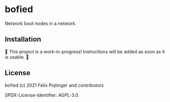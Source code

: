 # bofied

Network boot nodes in a network.

## Installation

🚧 This project is a work-in-progress! Instructions will be added as soon as it is usable. 🚧

## License

bofied (c) 2021 Felix Pojtinger and contributors

SPDX-License-Identifier: AGPL-3.0
